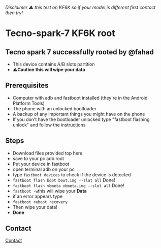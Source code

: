 *Disclaimer ⚠️ this test on KF6K so if your model is different first contact then try!*
# Tecno-spark-7 KF6K root 
## Tecno spark 7 successfully rooted by @fahad
- This device contains A/B slots partition
- **⚠️Caution this will wipe your data**
## Prerequisites
- Computer with adb and fastboot installed (they're in the Android Platform Tools)
- The phone with an unlocked bootloader 
- A backup of any important things you might have on the phone
- If you don't have the bootloader unlocked type "fastboot flashing unlock" and follow the instructions

## Steps
- Download files provided top here
- save to your pc adb root 
- Put your device in fastboot 
- open terminal adb on your pc 
- type ``fastboot devices`` to check if the device is detected
- ``fastboot flash boot boot.img --slot all`` Done!
- ``fastboot flash vbmeta vbmeta.img --slot all`` Done!
- ``fastboot -w``this will wipe your **Data**
- if an error appears type
- ``fastboot reboot recovery``
- Then wipe your data!
- **Done**
## Contact 
[Contact](https://wa.link/qrfpk9)
